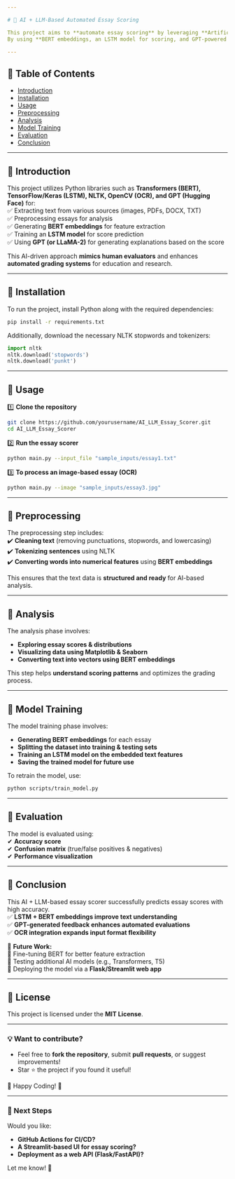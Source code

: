 ```yaml
---

# 📝 AI + LLM-Based Automated Essay Scoring  

This project aims to **automate essay scoring** by leveraging **Artificial Intelligence (AI) and Large Language Models (LLM)**.  
By using **BERT embeddings, an LSTM model for scoring, and GPT-powered explanations**, the system can analyze essays, **predict scores**, and provide **constructive feedback**.  

---
```


## **📌 Table of Contents**
- [Introduction](#introduction)  
- [Installation](#installation)  
- [Usage](#usage)  
- [Preprocessing](#preprocessing)  
- [Analysis](#analysis)  
- [Model Training](#model-training)  
- [Evaluation](#evaluation)  
- [Conclusion](#conclusion)  

---

## **📌 Introduction**
This project utilizes Python libraries such as **Transformers (BERT), TensorFlow/Keras (LSTM), NLTK, OpenCV (OCR), and GPT (Hugging Face)** for:  
✅ Extracting text from various sources (images, PDFs, DOCX, TXT)  
✅ Preprocessing essays for analysis  
✅ Generating **BERT embeddings** for feature extraction  
✅ Training an **LSTM model** for score prediction  
✅ Using **GPT (or LLaMA-2)** for generating explanations based on the score  

This AI-driven approach **mimics human evaluators** and enhances **automated grading systems** for education and research.

---

## **📌 Installation**
To run the project, install Python along with the required dependencies:  

```bash
pip install -r requirements.txt
```

Additionally, download the necessary NLTK stopwords and tokenizers:  
```python
import nltk
nltk.download('stopwords')
nltk.download('punkt')
```

---

## **📌 Usage**
1️⃣ **Clone the repository**  
```bash
git clone https://github.com/yourusername/AI_LLM_Essay_Scorer.git
cd AI_LLM_Essay_Scorer
```
  
2️⃣ **Run the essay scorer**  
```bash
python main.py --input_file "sample_inputs/essay1.txt"
```

3️⃣ **To process an image-based essay (OCR)**  
```bash
python main.py --image "sample_inputs/essay3.jpg"
```

---

## **📌 Preprocessing**
The preprocessing step includes:  
✔️ **Cleaning text** (removing punctuations, stopwords, and lowercasing)  
✔️ **Tokenizing sentences** using NLTK  
✔️ **Converting words into numerical features** using **BERT embeddings**  

This ensures that the text data is **structured and ready** for AI-based analysis.

---

## **📌 Analysis**
The analysis phase involves:  
- **Exploring essay scores & distributions**  
- **Visualizing data using Matplotlib & Seaborn**  
- **Converting text into vectors using BERT embeddings**  

This step helps **understand scoring patterns** and optimizes the grading process.

---

## **📌 Model Training**
The model training phase involves:  
- **Generating BERT embeddings** for each essay  
- **Splitting the dataset into training & testing sets**  
- **Training an LSTM model on the embedded text features**  
- **Saving the trained model for future use**  

To retrain the model, use:  
```bash
python scripts/train_model.py
```

---

## **📌 Evaluation**
The model is evaluated using:  
✔ **Accuracy score**  
✔ **Confusion matrix** (true/false positives & negatives)  
✔ **Performance visualization**  

---

## **📌 Conclusion**
This AI + LLM-based essay scorer successfully predicts essay scores with high accuracy.  
✅ **LSTM + BERT embeddings improve text understanding**  
✅ **GPT-generated feedback enhances automated evaluations**  
✅ **OCR integration expands input format flexibility**  

🚀 **Future Work:**  
🔹 Fine-tuning BERT for better feature extraction  
🔹 Testing additional AI models (e.g., Transformers, T5)  
🔹 Deploying the model via a **Flask/Streamlit web app**  

---

## **📜 License**
This project is licensed under the **MIT License**.

---

### **💡 Want to contribute?**  
- Feel free to **fork the repository**, submit **pull requests**, or suggest improvements!  
- Star ⭐ the project if you found it useful!  

🚀 Happy Coding! 🚀  

---

### **🔹 Next Steps**
Would you like:  
- **GitHub Actions for CI/CD?**  
- **A Streamlit-based UI for essay scoring?**  
- **Deployment as a web API (Flask/FastAPI)?**  

Let me know! 🚀
